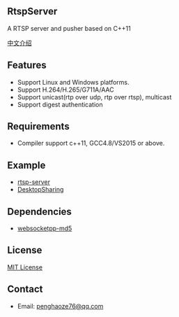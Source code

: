 ﻿## RtspServer
A RTSP server and pusher based on C++11

[中文介绍](https://github.com/PHZ76/RtspServer/blob/master/README_CN.md)

## Features
 - Support Linux and Windows platforms.
 - Support H.264/H.265/G711A/AAC
 - Support unicast(rtp over udp, rtp over rtsp), multicast
 - Support digest authentication

## Requirements
- Compiler support c++11, GCC4.8/VS2015 or above.

## Example
 - [rtsp-server](https://github.com/PHZ76/RtspServer/blob/master/example/rtsp_h264_file.cpp)
 - [DesktopSharing](https://github.com/PHZ76/DesktopSharing)

## Dependencies
 - [websocketpp-md5](https://github.com/zaphoyd/websocketpp)

## License
[MIT License](https://github.com/PHZ76/RtspServer/blob/master/LICENSE)

## Contact
 - Email: penghaoze76@qq.com
